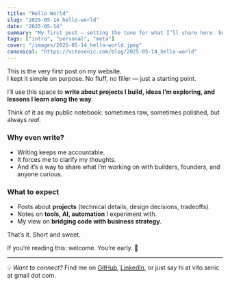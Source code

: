 ```yaml
---
title: "Hello World"
slug: "2025-05-14_hello-world"
date: "2025-05-14"
summary: "My first post — setting the tone for what I’ll share here: building, learning, and documenting the journey."
tags: ["intro", "personal", "meta"]
cover: "/images/2025-05-14_hello-world.jpeg"
canonical: "https://vitosenic.com/blog/2025-05-14_hello-world"
---
```

This is the very first post on my website.  
I kept it simple on purpose. No fluff, no filler — just a starting point.  

I’ll use this space to **write about projects I build, ideas I’m exploring, and lessons I learn along the way**.  

Think of it as my public notebook: sometimes raw, sometimes polished, but always *real*.  

### Why even write?
- Writing keeps me accountable.  
- It forces me to clarify my thoughts.  
- And it’s a way to share what I’m working on with builders, founders, and anyone curious.  

### What to expect
- Posts about **projects** (technical details, design decisions, tradeoffs).  
- Notes on **tools, AI, automation** I experiment with.  
- My view on **bridging code with business strategy**.  

That’s it. Short and sweet.  

If you’re reading this: welcome. You’re early. 🚀  

---

💡 *Want to connect?* Find me on [GitHub](https://github.com/pegi4), [LinkedIn](https://linkedin.com/in/vitosenic), or just say hi at vito.senic at gmail dot com.